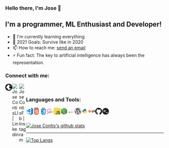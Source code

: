 ### Hello there, I'm Jose 👋

## I'm a programmer, ML Enthusiast and Developer!

- 🌱 I'm currently learning everything
- 💯 2021 Goals: Survive like in 2020
- 📫 How to reach me: [send an email](mailto:peppeco98@gmail.com)
- ⚡ Fun fact: The key to artificial intelligence has always been the representation.


### Connect with me:

[<img align="left" alt="JoseContisGit" width="22px" src="https://raw.githubusercontent.com/iconic/open-iconic/master/svg/globe.svg">](https://github.com/Josecontis)
[<img align="left" alt="JoseContisLI | Linkedin" width="22px" src="https://cdn.jsdelivr.net/npm/simple-icons@v3/icons/linkedin.svg">](https://www.linkedin.com/in/giuseppe-conticchio-01a414159/)
[<img align="left" alt="JoseContisFb | Instagram" width="22px" src="https://cdn.jsdelivr.net/npm/simple-icons@3.13.0/icons/facebook.svg">](https://www.facebook.com/giuseppe.conticchio.5)

<br />

### Languages and Tools:

<img align="left" alt="visual studio code" width="22px" src="https://raw.githubusercontent.com/github/explore/80688e429a7d4ef2fca1e82350fe8e3517d3494d/topics/visual-studio-code/visual-studio-code.png">
<img align="left" alt="HTML 5" width="22px" src="https://raw.githubusercontent.com/github/explore/80688e429a7d4ef2fca1e82350fe8e3517d3494d/topics/html/html.png">
<img align="left" alt="CSS 3" width="22px" src="https://raw.githubusercontent.com/github/explore/80688e429a7d4ef2fca1e82350fe8e3517d3494d/topics/css/css.png">
<img align="left" alt="SASS" width="22px" src="https://raw.githubusercontent.com/github/explore/80688e429a7d4ef2fca1e82350fe8e3517d3494d/topics/sass/sass.png">
<img align="left" alt="JavaScript" width="22px" src="https://raw.githubusercontent.com/github/explore/80688e429a7d4ef2fca1e82350fe8e3517d3494d/topics/javascript/javascript.png">
<img align="left" alt="Node JS" width="22px" src="https://raw.githubusercontent.com/github/explore/80688e429a7d4ef2fca1e82350fe8e3517d3494d/topics/nodejs/nodejs.png">
<img align="left" alt="MySQL" width="22px" src="https://raw.githubusercontent.com/github/explore/80688e429a7d4ef2fca1e82350fe8e3517d3494d/topics/mysql/mysql.png">
<img align="left" alt="WordPress" width="22px" src="https://raw.githubusercontent.com/github/explore/80688e429a7d4ef2fca1e82350fe8e3517d3494d/topics/wordpress/wordpress.png">
<img align="left" alt="Python" width="22px" src="https://raw.githubusercontent.com/github/explore/80688e429a7d4ef2fca1e82350fe8e3517d3494d/topics/python/python.png">
<img align="left" alt="Git" width="22px" src="https://raw.githubusercontent.com/github/explore/80688e429a7d4ef2fca1e82350fe8e3517d3494d/topics/git/git.png">
<img align="left" alt="GitHub" width="22px" src="https://raw.githubusercontent.com/github/explore/78df643247d429f6cc873026c0622819ad797942/topics/github/github.png">
<img align="left" alt="Terminal" width="22px" src="https://raw.githubusercontent.com/github/explore/80688e429a7d4ef2fca1e82350fe8e3517d3494d/topics/terminal/terminal.png">

<br>
<br>

[![Jose Contis's github stats](https://github-readme-stats.vercel.app/api?username=josecontis&show_icons=true&count_private=true&include_all_commits=true&theme=react)](https://github.com/Josecontis)

---

[![Top Langs](https://github-readme-stats.vercel.app/api/top-langs/?username=josecontis&layout=demo&theme=react)](https://github.com/Josecontis/github-readme-stats)
